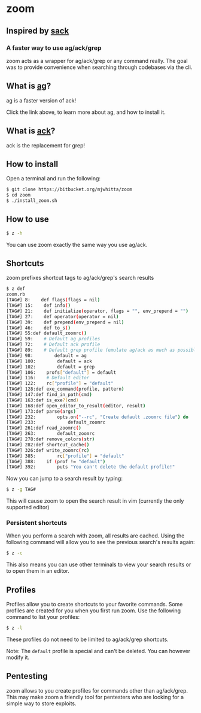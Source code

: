 # zoom

## Inspired by [sack](https://github.com/sampson-chen/sack)

### A faster way to use ag/ack/grep

zoom acts as a wrapper for ag/ack/grep or any command really. The goal
was to provide convenience when searching through codebases via the
cli.

## What is [ag](https://github.com/ggreer/the_silver_searcher)?

ag is a faster version of ack!

Click the link above, to learn more about ag, and how to install it.

## What is [ack](http://betterthangrep.com)?

ack is the replacement for grep!

## How to install

Open a terminal and run the following:

```bash
$ git clone https://bitbucket.org/mjwhitta/zoom
$ cd zoom
$ ./install_zoom.sh
```

## How to use

```bash
$ z -h
```

You can use zoom exactly the same way you use ag/ack.

## Shortcuts

zoom prefixes shortcut tags to ag/ack/grep's search results

```bash
$ z def
zoom.rb
[TAG#] 8:    def flags(flags = nil)
[TAG#] 15:    def info()
[TAG#] 21:    def initialize(operator, flags = "", env_prepend = "")
[TAG#] 27:    def operator(operator = nil)
[TAG#] 39:    def prepend(env_prepend = nil)
[TAG#] 46:    def to_s()
[TAG#] 55:def default_zoomrc()
[TAG#] 59:    # Default ag profiles
[TAG#] 72:    # Default ack profile
[TAG#] 89:    # Default grep profile (emulate ag/ack as much as possible)
[TAG#] 98:        default = ag
[TAG#] 100:        default = ack
[TAG#] 102:        default = grep
[TAG#] 106:    profs["default"] = default
[TAG#] 116:    # Default editor
[TAG#] 122:    rc["profile"] = "default"
[TAG#] 128:def exe_command(profile, pattern)
[TAG#] 147:def find_in_path(cmd)
[TAG#] 163:def is_exe?(cmd)
[TAG#] 168:def open_editor_to_result(editor, result)
[TAG#] 173:def parse(args)
[TAG#] 232:        opts.on("--rc", "Create default .zoomrc file") do
[TAG#] 233:            default_zoomrc
[TAG#] 261:def read_zoomrc()
[TAG#] 263:        default_zoomrc
[TAG#] 278:def remove_colors(str)
[TAG#] 282:def shortcut_cache()
[TAG#] 326:def write_zoomrc(rc)
[TAG#] 385:        rc["profile"] = "default"
[TAG#] 388:    if (prof != "default")
[TAG#] 392:        puts "You can't delete the default profile!"
```

Now you can jump to a search result by typing:

```bash
$ z -g TAG#
```

This will cause zoom to open the search result in vim (currently the
only supported editor)

### Persistent shortcuts

When you perform a search with zoom, all results are cached. Using the
following command will allow you to see the previous search's results
again:

```bash
$ z -c
```

This also means you can use other terminals to view your search
results or to open them in an editor.

## Profiles

Profiles allow you to create shortcuts to your favorite commands. Some
profiles are created for you when you first run zoom. Use the
following command to list your profiles:

```bash
$ z -l
```

These profiles do not need to be limited to ag/ack/grep shortcuts.

Note: The `default` profile is special and can't be deleted. You can
however modify it.

## Pentesting

zoom allows to you create profiles for commands other than
ag/ack/grep. This may make zoom a friendly tool for pentesters who are
looking for a simple way to store exploits.
